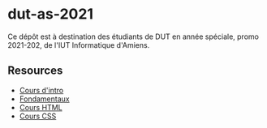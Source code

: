 # dut-as-2021

Ce dépôt est à destination des étudiants de DUT en année spéciale, promo 2021-202, de l'IUT Informatique d'Amiens.

## Resources

- [Cours d'intro](https://1drv.ms/p/s!AjuepZev1fSNmcwtfw7oR07Pcu7kWA?e=NeboAt)
- [Fondamentaux](https://1drv.ms/p/s!AjuepZev1fSNmcwq6aCTLGjjlAJI9Q?e=lBYTIJ)
- [Cours HTML](https://1drv.ms/p/s!AjuepZev1fSNmcwyybngvYkCmkgg8A?e=DbyOlR)
- [Cours CSS](https://1drv.ms/p/s!AjuepZev1fSNmcxDrCiJIHcHFKk3wg?e=Ta8m9Y)
